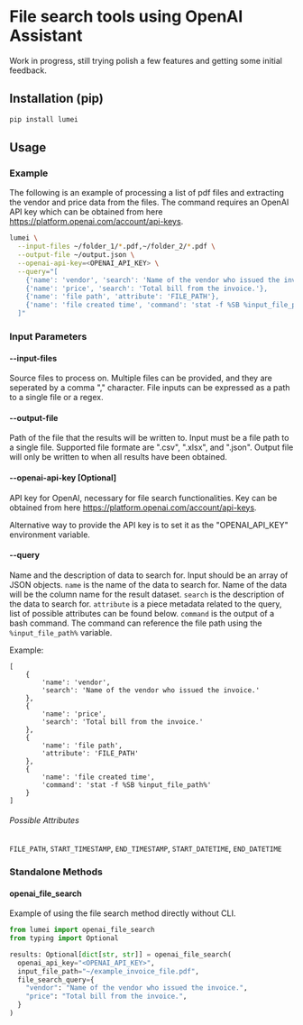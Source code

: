 File search tools using OpenAI Assistant
===========================

Work in progress, still trying polish a few features and getting some initial feedback.

## Installation (pip)

```bash
pip install lumei
```

## Usage

### Example

The following is an example of processing a list of pdf files and extracting the vendor and price data from the files.
The command requires an OpenAI API key which can be obtained from here https://platform.openai.com/account/api-keys.

```bash
lumei \
  --input-files ~/folder_1/*.pdf,~/folder_2/*.pdf \
  --output-file ~/output.json \
  --openai-api-key=<OPENAI_API_KEY> \
  --query="[
  	{'name': 'vendor', 'search': 'Name of the vendor who issued the invoice.'}, 
  	{'name': 'price', 'search': 'Total bill from the invoice.'},
  	{'name': 'file path', 'attribute': 'FILE_PATH'},
  	{'name': 'file created time', 'command': 'stat -f %SB %input_file_path%'}
  ]"
```

### Input Parameters

#### --input-files

Source files to process on. 
Multiple files can be provided, and they are seperated by a comma "," character. 
File inputs can be expressed as a path to a single file or a regex.

#### --output-file

Path of the file that the results will be written to.
Input must be a file path to a single file.
Supported file formate are ".csv", ".xlsx", and ".json".
Output file will only be written to when all results have been obtained.

#### --openai-api-key [Optional]

API key for OpenAI, necessary for file search functionalities. 
Key can be obtained from here https://platform.openai.com/account/api-keys.

Alternative way to provide the API key is to set it as the "OPENAI_API_KEY" environment variable.

#### --query

Name and the description of data to search for.
Input should be an array of JSON objects.
`name` is the name of the data to search for. Name of the data will be the column name for the result dataset.
`search` is the description of the data to search for. 
`attribute` is a piece metadata related to the query, list of possible attributes can be found below.
`command` is the output of a bash command. 
The command can reference the file path using the `%input_file_path%` variable.

Example:
```
[
    {
        'name': 'vendor', 
        'search': 'Name of the vendor who issued the invoice.'
    }, 
    {
        'name': 'price', 
        'search': 'Total bill from the invoice.'
    },
    {
        'name': 'file path', 
        'attribute': 'FILE_PATH'
    },
    {
        'name': 'file created time', 
        'command': 'stat -f %SB %input_file_path%'
    }
]
```

###### Possible Attributes
`FILE_PATH`, `START_TIMESTAMP`, `END_TIMESTAMP`, `START_DATETIME`, `END_DATETIME`

### Standalone Methods

#### openai_file_search

Example of using the file search method directly without CLI.

```python
from lumei import openai_file_search
from typing import Optional

results: Optional[dict[str, str]] = openai_file_search(
  openai_api_key="<OPENAI_API_KEY>",
  input_file_path="~/example_invoice_file.pdf",
  file_search_query={
    "vendor": "Name of the vendor who issued the invoice.",
    "price": "Total bill from the invoice.",
  }
)
```
